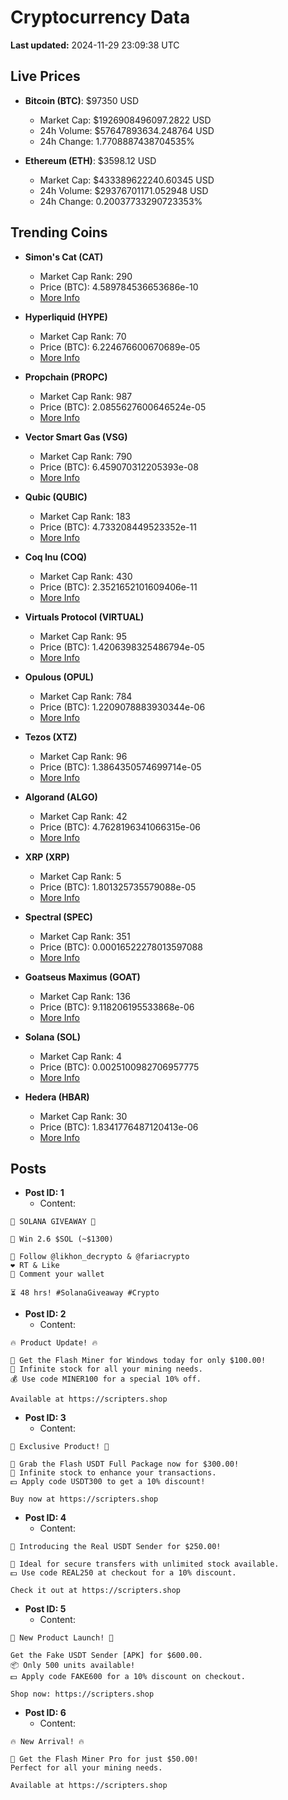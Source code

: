 # Cryptocurrency Data

**Last updated:** 2024-11-29 23:09:38 UTC

## Live Prices
- **Bitcoin (BTC)**: $97350 USD
  - Market Cap: $1926908496097.2822 USD
  - 24h Volume: $57647893634.248764 USD
  - 24h Change: 1.7708887438704535%

- **Ethereum (ETH)**: $3598.12 USD
  - Market Cap: $433389622240.60345 USD
  - 24h Volume: $29376701171.052948 USD
  - 24h Change: 0.20037733290723353%

## Trending Coins
- **Simon's Cat (CAT)**
  - Market Cap Rank: 290
  - Price (BTC): 4.589784536653686e-10
  - [More Info](https://www.coingecko.com/en/coins/simons-cat)

- **Hyperliquid (HYPE)**
  - Market Cap Rank: 70
  - Price (BTC): 6.224676600670689e-05
  - [More Info](https://www.coingecko.com/en/coins/hyperliquid)

- **Propchain (PROPC)**
  - Market Cap Rank: 987
  - Price (BTC): 2.0855627600646524e-05
  - [More Info](https://www.coingecko.com/en/coins/propchain)

- **Vector Smart Gas (VSG)**
  - Market Cap Rank: 790
  - Price (BTC): 6.459070312205393e-08
  - [More Info](https://www.coingecko.com/en/coins/vector-smart-gas)

- **Qubic (QUBIC)**
  - Market Cap Rank: 183
  - Price (BTC): 4.733208449523352e-11
  - [More Info](https://www.coingecko.com/en/coins/qubic)

- **Coq Inu (COQ)**
  - Market Cap Rank: 430
  - Price (BTC): 2.3521652101609406e-11
  - [More Info](https://www.coingecko.com/en/coins/coq-inu)

- **Virtuals Protocol (VIRTUAL)**
  - Market Cap Rank: 95
  - Price (BTC): 1.4206398325486794e-05
  - [More Info](https://www.coingecko.com/en/coins/virtual-protocol)

- **Opulous (OPUL)**
  - Market Cap Rank: 784
  - Price (BTC): 1.2209078883930344e-06
  - [More Info](https://www.coingecko.com/en/coins/opulous)

- **Tezos (XTZ)**
  - Market Cap Rank: 96
  - Price (BTC): 1.3864350574699714e-05
  - [More Info](https://www.coingecko.com/en/coins/tezos)

- **Algorand (ALGO)**
  - Market Cap Rank: 42
  - Price (BTC): 4.7628196341066315e-06
  - [More Info](https://www.coingecko.com/en/coins/algorand)

- **XRP (XRP)**
  - Market Cap Rank: 5
  - Price (BTC): 1.801325735579088e-05
  - [More Info](https://www.coingecko.com/en/coins/xrp)

- **Spectral (SPEC)**
  - Market Cap Rank: 351
  - Price (BTC): 0.00016522278013597088
  - [More Info](https://www.coingecko.com/en/coins/spectral)

- **Goatseus Maximus (GOAT)**
  - Market Cap Rank: 136
  - Price (BTC): 9.118206195533868e-06
  - [More Info](https://www.coingecko.com/en/coins/goatseus-maximus)

- **Solana (SOL)**
  - Market Cap Rank: 4
  - Price (BTC): 0.0025100982706957775
  - [More Info](https://www.coingecko.com/en/coins/solana)

- **Hedera (HBAR)**
  - Market Cap Rank: 30
  - Price (BTC): 1.8341776487120413e-06
  - [More Info](https://www.coingecko.com/en/coins/hedera)

## Posts
- **Post ID: 1**
  - Content:
```
🚀 SOLANA GIVEAWAY 🚀

🎁 Win 2.6 $SOL (~$1300)

🤝 Follow @likhon_decrypto & @fariacrypto
❤️ RT & Like
💬 Comment your wallet

⏳ 48 hrs! #SolanaGiveaway #Crypto
```

- **Post ID: 2**
  - Content:
```
🔥 Product Update! 🔥

🚀 Get the Flash Miner for Windows today for only $100.00!
🔋 Infinite stock for all your mining needs.
💰 Use code MINER100 for a special 10% off.

Available at https://scripters.shop
```

- **Post ID: 3**
  - Content:
```
🎁 Exclusive Product! 🎁

💸 Grab the Flash USDT Full Package now for $300.00!
🎉 Infinite stock to enhance your transactions.
💵 Apply code USDT300 to get a 10% discount!

Buy now at https://scripters.shop
```

- **Post ID: 4**
  - Content:
```
💎 Introducing the Real USDT Sender for $250.00!

💼 Ideal for secure transfers with unlimited stock available.
💵 Use code REAL250 at checkout for a 10% discount.

Check it out at https://scripters.shop
```

- **Post ID: 5**
  - Content:
```
🚀 New Product Launch! 🚀

Get the Fake USDT Sender [APK] for $600.00.
📦 Only 500 units available!
💵 Apply code FAKE600 for a 10% discount on checkout.

Shop now: https://scripters.shop
```

- **Post ID: 6**
  - Content:
```
🔥 New Arrival! 🔥

💸 Get the Flash Miner Pro for just $50.00!
Perfect for all your mining needs.

Available at https://scripters.shop
```

